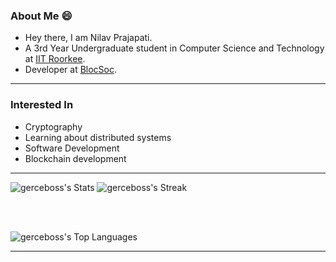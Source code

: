 ### About Me 😄
* Hey there, I am Nilav Prajapati.
* A 3rd Year Undergraduate student in Computer Science and Technology at [IIT Roorkee](https://www.iitr.ac.in).
* Developer at [BlocSoc](https://github.com/BlocSoc-iitr).

<hr>

### Interested In
* Cryptography
* Learning about distributed systems
* Software Development
* Blockchain development

<hr>

![gerceboss's Stats](https://github-readme-stats.vercel.app/api?username=gerceboss&theme=dracula&show_icons=true&hide_border=false&count_private=true) ![gerceboss's Streak](https://github-readme-streak-stats.herokuapp.com/?user=gerceboss&theme=dracula&hide_border=false)

<br>
<br> 
  
![gerceboss's Top Languages](https://github-readme-stats.vercel.app/api/top-langs/?username=gerceboss&theme=dracula&show_icons=true&hide_border=false&layout=compact)
<hr>

<!--
**gerceboss/gerceboss** is a ✨ _special_ ✨ repository because its `README.md` (this file) appears on your GitHub profile.

Here are some ideas to get you started:

- 🔭 I’m currently working on ...
- 🌱 I’m currently learning ...
- 👯 I’m looking to collaborate on ...
- 🤔 I’m looking for help with ...
- 💬 Ask me about ...
- 📫 How to reach me: ...
- 😄 Pronouns: ...
- ⚡ Fun fact: ...
-->
